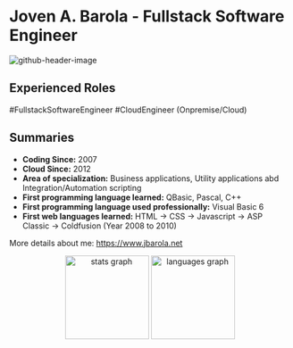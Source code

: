 #  Joven A. Barola - Fullstack Software Engineer

![github-header-image](https://github.com/jovenbarola/jovenbarola/assets/129955/20c5f1f1-40b9-4409-ad21-e8d5c9042f5c)

## Experienced Roles

#FullstackSoftwareEngineer
#CloudEngineer (Onpremise/Cloud)

## Summaries
- **Coding Since:** 2007
- **Cloud Since:** 2012
- **Area of specialization:** Business applications, Utility applications abd Integration/Automation scripting
- **First programming language learned:** QBasic, Pascal, C++
- **First programming language used professionally:** Visual Basic 6
- **First web languages learned:** HTML -> CSS -> Javascript -> ASP Classic -> Coldfusion (Year 2008 to 2010)

More details about me: https://www.jbarola.net

<div align="center">
  <img src="https://github-readme-stats.vercel.app/api?username=jovenbarola&hide_title=false&hide_rank=false&show_icons=true&include_all_commits=true&count_private=true&disable_animations=false&theme=dracula&locale=en&hide_border=false&order=1" height="150" alt="stats graph"  />
  <img src="https://github-readme-stats.vercel.app/api/top-langs?username=jovenbarola&locale=en&hide_title=false&layout=compact&card_width=320&langs_count=5&theme=dracula&hide_border=false&order=2" height="150" alt="languages graph"  />
</div>


